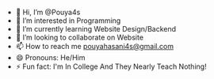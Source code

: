 - 👋 Hi, I’m @Pouya4s
- 👀 I’m interested in Programming
- 🌱 I’m currently learning Website Design/Backend
- 💞️ I’m looking to collaborate on Website
- 📫 How to reach me pouyahasani4s@gmail.com
- 😄 Pronouns: He/Him
- ⚡ Fun fact: I'm In College And They Nearly Teach Nothing!

<!---
Pouya4s/Pouya4s is a ✨ special ✨ repository because its `README.md` (this file) appears on your GitHub profile.
You can click the Preview link to take a look at your changes.
--->
